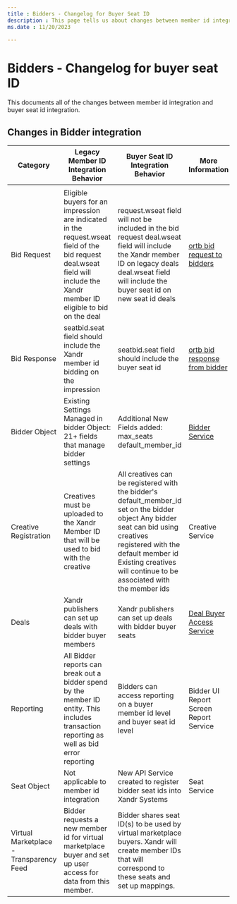 ```yaml
---
title : Bidders - Changelog for Buyer Seat ID
description : This page tells us about changes between member id integration and buyer seat id integration. 
ms.date : 11/20/2023

---
```



# Bidders - Changelog for buyer seat ID

This documents all of the changes between member id integration and
buyer seat id integration.

## Changes in Bidder integration

| Category                                | Legacy Member ID Integration Behavior                                                                                                                                       | Buyer Seat ID Integration Behavior                                                                                                                                                                                                               | More Information                       |
|-----------------------------------------|-----------------------------------------------------------------------------------------------------------------------------------------------------------------------------|--------------------------------------------------------------------------------------------------------------------------------------------------------------------------------------------------------------------------------------------------|----------------------------------------|
|                                         |                                                                                                                                                                             |                                                                                                                                                                                                                                                  |                                        |
| Bid Request                             | Eligible buyers for an impression are indicated in the request.wseat field of the bid request deal.wseat field will include the Xandr member ID eligible to bid on the deal | request.wseat field will not be included in the bid request deal.wseat field will include the Xandr member ID on legacy deals deal.wseat field will include the buyer seat id on new seat id deals                                               | [ortb bid request to bidders](outgoing-bid-request-to-bidders.md)            |
| Bid Response                            | seatbid.seat field should include the Xandr member id bidding on the impression                                                                                             | seatbid.seat field should include the buyer seat id                                                                                                                                                                                              | [ortb bid response from bidder](incoming-bid-response-from-bidders.md)          |
| Bidder Object                           | Existing Settings Managed in bidder Object: 21+ fields that manage bidder settings                                                                                          | Additional New Fields added: max_seats default_member_id                                                                                                                                                                                         | [Bidder Service](bidder-service)                         |
| Creative Registration                   | Creatives must be uploaded to the Xandr Member ID that will be used to bid with the creative                                                                                | All creatives can be registered with the bidder's default_member_id set on the bidder object Any bidder seat can bid using creatives registered with the default member id Existing creatives will continue to be associated with the member ids | Creative Service                       |
| Deals                                   | Xandr publishers can set up deals with bidder buyer members                                                                                                                 | Xandr publishers can set up deals with bidder buyer seats                                                                                                                                                                                        | [Deal Buyer Access Service](deal-buyer-access-service.md)              |
| Reporting                               | All Bidder reports can break out a bidder spend by the member ID entity. This includes transaction reporting as well as bid error reporting                                 | Bidders can access reporting on a buyer member id level and buyer seat id level                                                                                                                                                                  | Bidder UI Report Screen Report Service |
| Seat Object                             | Not applicable to member id integration                                                                                                                                     | New API Service created to register bidder seat ids into Xandr Systems                                                                                                                                                                           | Seat Service                           |
| Virtual Marketplace - Transparency Feed | Bidder requests a new member id for virtual marketplace buyer and set up user access for data from this member.                                                             | Bidder shares seat ID(s) to be used by virtual marketplace buyers. Xandr will create member IDs that will correspond to these seats and set up mappings.                                                                                         |                                        |
